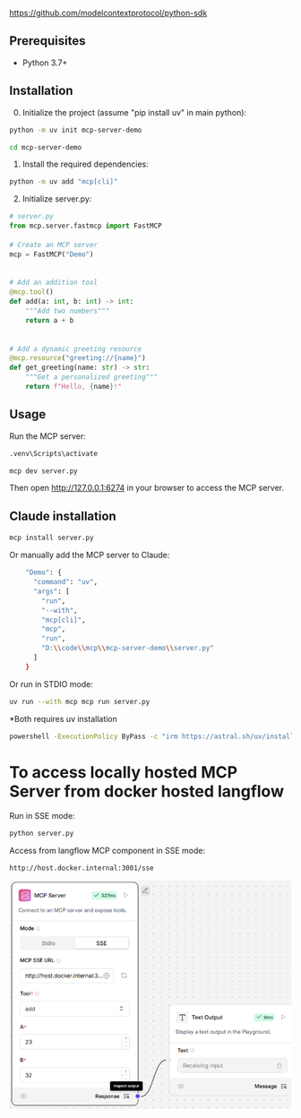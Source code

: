 
https://github.com/modelcontextprotocol/python-sdk

## Prerequisites
- Python 3.7+

## Installation
0. Initialize the project (assume "pip install uv" in main python):
```bash
python -m uv init mcp-server-demo
```

```bash
cd mcp-server-demo
```

1. Install the required dependencies:

```bash
python -m uv add "mcp[cli]"
```

2. Initialize server.py:

```python
# server.py
from mcp.server.fastmcp import FastMCP

# Create an MCP server
mcp = FastMCP("Demo")


# Add an addition tool
@mcp.tool()
def add(a: int, b: int) -> int:
    """Add two numbers"""
    return a + b


# Add a dynamic greeting resource
@mcp.resource("greeting://{name}")
def get_greeting(name: str) -> str:
    """Get a personalized greeting"""
    return f"Hello, {name}!"
```

## Usage

Run the MCP server:
```bash
.venv\Scripts\activate
```

```bash
mcp dev server.py
```
Then open http://127.0.0.1:6274 in your browser to access the MCP server.


## Claude installation
```bash
mcp install server.py
```

Or manually add the MCP server to Claude:

```bash
    "Demo": {
      "command": "uv",
      "args": [
        "run",
        "--with",
        "mcp[cli]",
        "mcp",
        "run",
        "D:\\code\\mcp\\mcp-server-demo\\server.py"
      ]
    }
```

Or run in STDIO mode:
```bash
uv run --with mcp mcp run server.py
```

*Both requires uv installation
```bash
powershell -ExecutionPolicy ByPass -c "irm https://astral.sh/uv/install.ps1 | iex"
```

# To access locally hosted MCP Server from docker hosted langflow
Run in SSE mode:
```bash
python server.py
```
Access from langflow MCP component in SSE mode:
```bash
http://host.docker.internal:3001/sse
```
![MCP Server langflow](image.png)